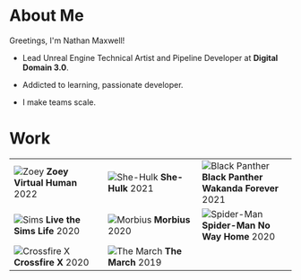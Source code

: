 # About Me

Greetings, I'm Nathan Maxwell!

- Lead Unreal Engine Technical Artist and Pipeline Developer at **Digital Domain 3.0**.

- Addicted to learning, passionate developer.

- I make teams scale.

# Work
<table>
    <tr>
        <td>
            <img src="https://i.imgur.com/oAfmEJ9.jpeg" alt="Zoey">
                <b>Zoey Virtual Human</b>
            2022
        </td>
        <td>
            <img src="https://i.imgur.com/D3RgHJZ.jpeg" alt="She-Hulk">
                <b>She-Hulk</b>
            2021
        </td>
        <td>
            <img src="https://i.imgur.com/Loli5QD.jpg" alt="Black Panther">
                <b>Black Panther Wakanda Forever</b>
            2021
        </td>
    </tr>
    <tr>
        <td width="33%">
            <img src="https://i.imgur.com/6FscQao.jpeg" alt="Sims">
                <b>Live the Sims Life</b>
            2020
        </td>
        <td>
            <img src="https://i.imgur.com/swZtOBH.jpeg" alt="Morbius">
                <b>Morbius</b>
            2020
        </td>
        <td width="33%">
            <img src="https://i.imgur.com/3ElbW4O.jpeg" alt="Spider-Man">
                <b>Spider-Man No Way Home</b>
            2020
        </td>
    </tr>
    <tr>
        <td width="33%">
            <img src="https://i.imgur.com/PWuYzPp.jpeg" alt="Crossfire X">
                <b>Crossfire X</b>
            2020
        </td>
        <td width="33%">
            <img src="https://i.imgur.com/N9TKwSU.jpeg" alt="The March">
                <b>The March</b>
            2019
        </td>
    </tr>
</table>
